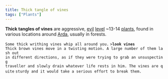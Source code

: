 ```yaml
---
title: Thick tangle of vines
tags: ["Plants"]
---
```

**Thick tangles of vines** are aggressive, [evil](alignment "wikilink")
[level](level "wikilink") ~13-14 [plants](plant "wikilink"), found in
various locations around [Arda](Arda "wikilink"), usually in forests.

`Some thick writhing vines whip all around you.`
`>`**`look vines`**
`Thick brown vines move in a twisting motion. A large number of them lash out`
`in different directions, as if they were trying to grab an unsuspecting`
`traveller and slowly drain whatever life rests in him. The vines are quite`
`sturdy and it would take a serious effort to break them.`
